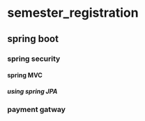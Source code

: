 # semester_registration
## spring boot
### spring security
#### spring MVC
##### using spring JPA
### payment gatway
